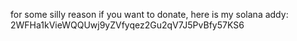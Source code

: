 for some silly reason if you want to donate, here is my solana addy:
2WFHa1kVieWQQUwj9yZVfyqez2Gu2qV7J5PvBfy57KS6
